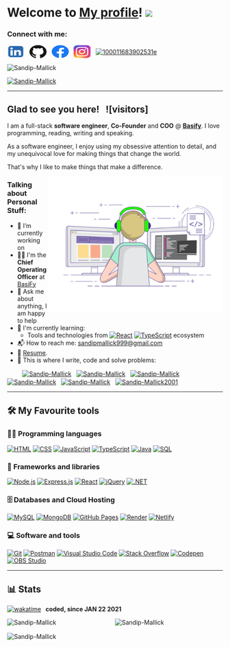 # Welcome to [My profile](https://sandip-mallick.netlify.app/)! <img src="https://media.giphy.com/media/hvRJCLFzcasrR4ia7z/giphy.gif" width="25px"></a>

<h3 align="left">Connect with me:</h3>

<a href="https://www.linkedin.com/in/sandip-mallick" target="_blank"><img align="center" src="https://raw.githubusercontent.com/Sandip-Mallick/Sandip-Mallick/main/Logos/linkedin-logo.webp" alt="sandip-mallick" height="30" width="40" /></a>
&nbsp;
<a href="[https://github.com/sandip999-art](https://github.com/Sandip-Mallick)" target="_blank"><img align="center" src="https://raw.githubusercontent.com/Sandip-Mallick/Sandip-Mallick/main/Logos/Github-logo.png" alt="sandip-mallick" height="30" width="40" /></a>
&nbsp;
<a href="https://www.facebook.com/sandipmallick999" target="_blank"><img align="center" src="https://raw.githubusercontent.com/Sandip-Mallick/Sandip-Mallick/main/Logos/Facebook-logo.webp" alt="sandip-mallick" height="30" width="40" /></a>
&nbsp;
<a href="https://www.instagram.com/sandipmallick23/" target="_blank"><img align="center" src="https://raw.githubusercontent.com/Sandip-Mallick/Sandip-Mallick/main/Logos/Instagram-logo.webp" alt="sandip-mallick" height="30" width="40" /></a>
&nbsp;
<a href="https://x.com/sandipm999" target="_blank"><img align="center" src="https://raw.githubusercontent.com/Sandip-Mallick/Sandip-Mallick/main/Logos/Twitter-logo.avif" alt="100011683902531e" height="30" width="40" /></a>
&nbsp;

<p align="left"> <img src="https://komarev.com/ghpvc/?username=Sandip-Mallick&label=Profile%20views&color=brightgreen&style=flat" alt="Sandip-Mallick" /> </p>

<p align="left"> <a href="https://github.com/ryo-ma/github-profile-trophy"><img src="https://github-profile-trophy.vercel.app/?username=Sandip-Mallick" alt="Sandip-Mallick" /></a> </p>

---

## Glad to see you here! &nbsp; ![visitors]

I am a full-stack **software engineer**, **Co-Founder** and **COO** @ **[Basify](https://basify.in/)**. I love programming, reading, writing and speaking.

As a software engineer, I enjoy using my obsessive attention to detail, and my unequivocal love for making things that change the world.

That's why I like to make things that make a difference.

<img align="right" alt="GIF" src="https://raw.githubusercontent.com/Sandip-Mallick/Sandip-Mallick/main/Logos/coding.gif" width="408" height="318" />

### Talking about Personal Stuff:

- 🔭 I’m currently working on
- 👨‍🏫 I'm the **Chief Operating Officer** at [BasiFy](https://basify.org/)
- 💬 Ask me about anything, I am happy to help
- 🌱 I'm currently learning:
  - Tools and technologies from <a href="#"><img alt="React" src="https://img.shields.io/badge/React-20232a.svg?logo=react&logoColor=%2361DAFB"></a> <a href="#"><img alt="TypeScript" src="https://img.shields.io/badge/TypeScript-007ACC.svg?logo=typescript&logoColor=white"></a> ecosystem
- 📬 How to reach me: [sandipmallick999@gmail.com](mailto:sandipmallick999@gmail.com)
- 📝 [Resume](https://drive.google.com/file/d/1lNmNTGdZeMwLfBleVRDihFuLQYx2tPZ7/view?usp=sharing).
- 💪 This is where I write, code and solve problems:

&nbsp;&nbsp;&nbsp;&nbsp;&nbsp;&nbsp;&nbsp;&nbsp;
<a href="https://github.com/sandip999-art" target="_blank"><img align="center" src="https://raw.githubusercontent.com/rahuldkjain/github-profile-readme-generator/master/src/images/icons/Social/github.svg" alt="Sandip-Mallick" height="30" width="40" /></a>
&nbsp;
<a href="https://leetcode.com/" target="_blank"><img align="center" src="https://raw.githubusercontent.com/rahuldkjain/github-profile-readme-generator/master/src/images/icons/Social/leet-code.svg" alt="Sandip-Mallick" height="30" width="40" /></a>
&nbsp;
<a href="https://stackoverflow.com/" target="_blank"><img align="center" src="https://raw.githubusercontent.com/rahuldkjain/github-profile-readme-generator/master/src/images/icons/Social/stack-overflow.svg" alt="Sandip-Mallick" height="30" width="40" /></a>
&nbsp;
<a href="https://www.hackerrank.com/" target="_blank"><img align="center" src="https://raw.githubusercontent.com/rahuldkjain/github-profile-readme-generator/master/src/images/icons/Social/hackerrank.svg" alt="Sandip-Mallick" height="30" width="40" /></a>
&nbsp;
<a href="https://medium.com/" target="_blank"><img align="center" src="https://raw.githubusercontent.com/rahuldkjain/github-profile-readme-generator/master/src/images/icons/Social/medium.svg" alt="Sandip-Mallick" height="30" width="40" /></a>
&nbsp;
<a href="https://dev.to/" target="_blank"><img align="center" src="https://cdn.jsdelivr.net/npm/simple-icons@3.0.1/icons/dev-dot-to.svg" alt="Sandip-Mallick2001" height="30" width="40" /></a>
&nbsp;

---

## 🛠️ My Favourite tools

### 👨‍💻 Programming languages

<p>
    <a href="#"><img alt="HTML" src="https://img.shields.io/badge/HTML-E34F26.svg?logo=html5&logoColor=white"></a>
    <a href="#"><img alt="CSS" src="https://img.shields.io/badge/CSS-1572B6.svg?logo=css3&logoColor=white"></a>
    <a href="#"><img alt="JavaScript" src="https://img.shields.io/badge/JavaScript-F7DF1E.svg?logo=javascript&logoColor=black"></a>
    <a href="#"><img alt="TypeScript" src="https://img.shields.io/badge/TypeScript-007ACC.svg?logo=typescript&logoColor=white"></a>
    <a href="#"><img alt="Java" src="https://img.shields.io/badge/Java-007396.svg?logo=java&logoColor=white"></a>
    <a href="#"><img alt="SQL" src="https://custom-icon-badges.herokuapp.com/badge/SQL-025E8C.svg?logo=database&logoColor=white"></a>
    
</p>

### 🧰 Frameworks and libraries

<p>
    <a href="#"><img alt="Node.js" src="https://img.shields.io/badge/Node.js-43853D.svg?logo=node.js&logoColor=white"></a>
    <a href="#"><img alt="Express.js" src="https://img.shields.io/badge/Express.js-404d59.svg?logo=express&logoColor=white"></a>
    <a href="#"><img alt="React" src="https://img.shields.io/badge/React-20232a.svg?logo=react&logoColor=%2361DAFB"></a>
    <a href="#"><img alt="jQuery" src="https://img.shields.io/badge/jquery-%230769AD.svg?&logo=jquery&logoColor=white"></a>
  <a href="#"><img alt=".NET" src="https://img.shields.io/badge/-.NET%206.0-blueviolet"></a>
  
</p>

### 🗄️ Databases and Cloud Hosting

<p>
    <a href="#"><img alt="MySQL" src="https://img.shields.io/badge/MySQL-00f.svg?logo=mysql&logoColor=white"></a>
    <a href="#"><img alt="MongoDB" src ="https://img.shields.io/badge/MongoDB-4ea94b.svg?logo=mongodb&logoColor=white"></a>
    <a href="#"><img alt="GitHub Pages" src="https://img.shields.io/badge/GitHub%20Pages-327FC7.svg?logo=github&logoColor=white"></a>
    <a href="#"><img alt="Render" src ="https://img.shields.io/badge/Render-%46E3B7.svg?logo=render&logoColor=black"></a>
    <a href="#"><img alt="Netlify" src ="https://img.shields.io/badge/netlify-%23000000.svg?logo=netlify&logoColor=#00C7B7"></a>
</p>

### 💻 Software and tools

<p>
    <a href="#"><img alt="Git" src="https://img.shields.io/badge/Git-F05033.svg?logo=git&logoColor=white"></a>
    <a href="#"><img alt="Postman" src="https://img.shields.io/badge/Postman-FF6C37?logo=postman&logoColor=white"></a> 
    <a href="#"><img alt="Visual Studio Code" src="https://img.shields.io/badge/Visual%20Studio%20Code-0078d7.svg?logo=visual-studio-code&logoColor=white"></a>
    <a href="#"><img alt="Stack Overflow" src="https://img.shields.io/badge/-Stack%20Overflow-FE7A16?logo=stack-overflow&logoColor=white"></a>
    <a href="#"><img alt="Codepen" src="https://img.shields.io/badge/Codepen-000000.svg?logo=codepen&logoColor=white"></a>
    <a href="#"><img alt="OBS Studio" src="https://img.shields.io/badge/-OBS%20Studio-302E31?logo=obs-studio&logoColor=white"></a>
</p>

---

## 📊 Stats

[![wakatime](https://wakatime.com/badge/user/0f3d8544-3446-40bb-987d-b1a8ed7d2cff.svg)](https://wakatime.com/@0f3d8544-3446-40bb-987d-b1a8ed7d2cff) <b>&nbsp; coded, since JAN 22 2021</b>

<p><img align="left" src="https://github-readme-stats.vercel.app/api/top-langs?username=Sandip-Mallick&show_icons=true&locale=en&layout=compact" alt="Sandip-Mallick" /></p>

<p>&nbsp;<img align="right" width="50%" src="https://github-readme-stats.vercel.app/api?username=Sandip-Mallick&show_icons=true&locale=en" alt="Sandip-Mallick" /></p>

<p><img align="center" margin="50px" src="https://github-readme-streak-stats.herokuapp.com/?user=Sandip-Mallick&" alt="Sandip-Mallick" /></p>
